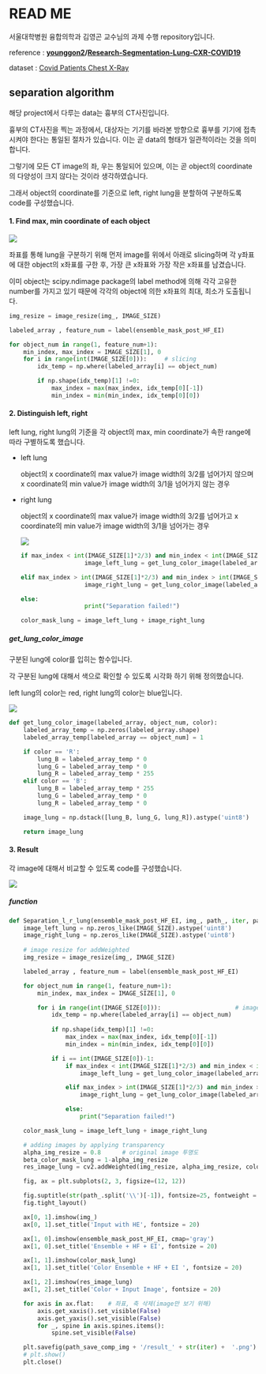 # READ ME

서울대학병원 융합의학과 김영곤 교수님의 과제 수행 repository입니다.

reference : **[younggon2](https://github.com/younggon2)/[Research-Segmentation-Lung-CXR-COVID19](https://github.com/younggon2/Research-Segmentation-Lung-CXR-COVID19)**

dataset : [Covid Patients Chest X-Ray](https://www.kaggle.com/ankitachoudhury01/covid-patients-chest-xray)





## separation algorithm 

해당 project에서 다루는 data는 흉부의 CT사진입니다.

흉부의 CT사진을 찍는 과정에서,  대상자는 기기를 바라본 방향으로 흉부를 기기에 접촉시켜야 한다는 통일된 절차가 있습니다. 이는 곧 data의 형태가 일관적이라는 것을 의미합니다.

그렇기에 모든 CT image의 좌, 우는 통일되어 있으며, 이는 곧 object의 coordinate의 다양성이 크지 않다는 것이라 생각하였습니다.

그래서 object의 coordinate를 기준으로 left, right lung을 분할하여 구분하도록 code를 구성했습니다. 



#### 1. Find max, min coordinate of each object

![](https://github.com/HibernationNo1/assignment-Segmented_Lung/blob/master/image/3.png?raw=true)

좌표를 통해 lung을 구분하기 위해 먼저 image를 위에서 아래로 slicing하며 각 y좌표에 대한 object의 x좌표를 구한 후, 가장 큰 x좌표와 가장 작은 x좌표를 남겼습니다.

이미 object는 scipy.ndimage package의 label method에 의해 각각 고유한 number를 가지고 있기 때문에 각각의 object에 의한 x좌표의 최대, 최소가 도출됩니다.

```python
img_resize = image_resize(img_, IMAGE_SIZE)

labeled_array , feature_num = label(ensemble_mask_post_HF_EI)

for object_num in range(1, feature_num+1):
	min_index, max_index = IMAGE_SIZE[1], 0
	for i in range(int(IMAGE_SIZE[0])):  	# slicing			
		idx_temp = np.where(labeled_array[i] == object_num)	

		if np.shape(idx_temp)[1] !=0:
			max_index = max(max_index, idx_temp[0][-1])
			min_index = min(min_index, idx_temp[0][0])		
```



#### 2. Distinguish left, right

left lung, right lung의 기준을 각 object의 max, min coordinate가 속한 range에 따라 구별하도록 했습니다.

- left lung

  object의 x coordinate의 max value가 image width의 3/2를 넘어가지 않으며 x coordinate의 min value가 image width의 3/1을 넘어가지 않는 경우

- right lung

  object의 x coordinate의 max value가 image width의 3/2를 넘어가고 x coordinate의 min value가 image width의 3/1을 넘어가는 경우

  ![](https://github.com/HibernationNo1/assignment-Segmented_Lung/blob/master/image/4.png?raw=true)

  ```python
  if max_index < int(IMAGE_SIZE[1]*2/3) and min_index < int(IMAGE_SIZE[1]*1/3):   # left lung
  					image_left_lung = get_lung_color_image(labeled_array, object_num, 'B')
  
  elif max_index > int(IMAGE_SIZE[1]*2/3) and min_index > int(IMAGE_SIZE[1]*1/3):	# right lung
  					image_right_lung = get_lung_color_image(labeled_array, object_num, 'R')
  
  else:
  					print("Separation failed!")
  
  color_mask_lung = image_left_lung + image_right_lung
  ```



##### get_lung_color_image

구분된 lung에 color를 입히는 함수입니다.

각 구분된 lung에 대해서 색으로 확인할 수 있도록 시각화 하기 위해 정의했습니다.

left lung의 color는 red, right lung의 color는 blue입니다.

![](https://github.com/HibernationNo1/assignment-Segmented_Lung/blob/master/image/2.png?raw=true)



```python
def get_lung_color_image(labeled_array, object_num, color):
	labeled_array_temp = np.zeros(labeled_array.shape)
	labeled_array_temp[labeled_array == object_num] = 1

	if color == 'R':
		lung_B = labeled_array_temp * 0
		lung_G = labeled_array_temp * 0
		lung_R = labeled_array_temp * 255
	elif color == 'B':
		lung_B = labeled_array_temp * 255
		lung_G = labeled_array_temp * 0
		lung_R = labeled_array_temp * 0

	image_lung = np.dstack([lung_B, lung_G, lung_R]).astype('uint8')

	return image_lung
```



#### 3. Result 

각 image에 대해서 비교할 수 있도록 code를 구성했습니다.

![](https://github.com/HibernationNo1/assignment-Segmented_Lung/blob/master/image/result_0.png?raw=true)

##### function

```python
def Separation_l_r_lung(ensemble_mask_post_HF_EI, img_, path_, iter, path_save_comp_img):
	image_left_lung = np.zeros_like(IMAGE_SIZE).astype('uint8')
	image_right_lung = np.zeros_like(IMAGE_SIZE).astype('uint8')
	
	# image resize for addWeighted
	img_resize = image_resize(img_, IMAGE_SIZE)

	labeled_array , feature_num = label(ensemble_mask_post_HF_EI)

	for object_num in range(1, feature_num+1):
		min_index, max_index = IMAGE_SIZE[1], 0

		for i in range(int(IMAGE_SIZE[0])):  					# image의 위에서 아래로 slicing
			idx_temp = np.where(labeled_array[i] == object_num)	
			
			if np.shape(idx_temp)[1] !=0:
				max_index = max(max_index, idx_temp[0][-1])
				min_index = min(min_index, idx_temp[0][0])		

			if i == int(IMAGE_SIZE[0])-1:
				if max_index < int(IMAGE_SIZE[1]*2/3) and min_index < int(IMAGE_SIZE[1]*1/3):   # left lung
					image_left_lung = get_lung_color_image(labeled_array, object_num, 'B')

				elif max_index > int(IMAGE_SIZE[1]*2/3) and min_index > int(IMAGE_SIZE[1]*1/3):	# right lung
					image_right_lung = get_lung_color_image(labeled_array, object_num, 'R')

				else:
					print("Separation failed!")

	color_mask_lung = image_left_lung + image_right_lung

	# adding images by applying transparency
	alpha_img_resize = 0.8		# original image 투명도 
	beta_color_mask_lung = 1-alpha_img_resize
	res_image_lung = cv2.addWeighted(img_resize, alpha_img_resize, color_mask_lung, beta_color_mask_lung, 0)	

	fig, ax = plt.subplots(2, 3, figsize=(12, 12))

	fig.suptitle(str(path_.split('\\')[-1]), fontsize=25, fontweight = 'bold')
	fig.tight_layout()

	ax[0, 1].imshow(img_)
	ax[0, 1].set_title('Input with HE', fontsize = 20)

	ax[1, 0].imshow(ensemble_mask_post_HF_EI, cmap='gray')
	ax[1, 0].set_title('Ensemble + HF + EI', fontsize = 20)

	ax[1, 1].imshow(color_mask_lung)
	ax[1, 1].set_title('Color Ensemble + HF + EI ', fontsize = 20)

	ax[1, 2].imshow(res_image_lung)
	ax[1, 2].set_title('Color + Input Image', fontsize = 20)

	for axis in ax.flat:	# 좌표, 축 삭제(image만 보기 위해)
		axis.get_xaxis().set_visible(False)
		axis.get_yaxis().set_visible(False)
		for _, spine in axis.spines.items():
			spine.set_visible(False)

	plt.savefig(path_save_comp_img + '/result_' + str(iter) +  '.png')
	# plt.show()
	plt.close()
```



